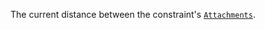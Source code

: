 The current distance between the constraint's
[`Attachments`](https://create.roblox.com/docs/reference/engine/classes/Attachment).
